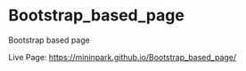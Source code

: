 # Bootstrap_based_page
Bootstrap based page

Live Page: https://mininpark.github.io/Bootstrap_based_page/
